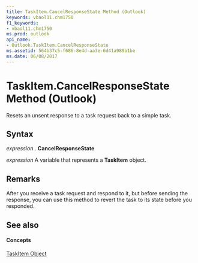 ```yaml
---
title: TaskItem.CancelResponseState Method (Outlook)
keywords: vbaol11.chm1750
f1_keywords:
- vbaol11.chm1750
ms.prod: outlook
api_name:
- Outlook.TaskItem.CancelResponseState
ms.assetid: 564b37c5-f686-8e4d-aa3e-6d41a989b1be
ms.date: 06/08/2017
---
```



# TaskItem.CancelResponseState Method (Outlook)

Resets an unsent response to a task request back to a simple task.


## Syntax

 _expression_ . **CancelResponseState**

 _expression_ A variable that represents a **TaskItem** object.


## Remarks

 After you receive a task request and respond to it, but before sending the response, you can use this method to revert the task to its state before you responded.


## See also


#### Concepts


[TaskItem Object](taskitem-object-outlook.md)

